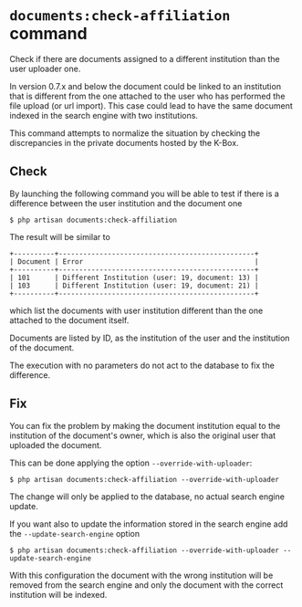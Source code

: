 # `documents:check-affiliation` command

Check if there are documents assigned to a different institution than the user uploader one.

In version 0.7.x and below the document could be linked to an institution that is 
different from the one attached to the user who has performed the file upload 
(or url import). This case could lead to have the same document indexed in the search 
engine with two institutions.

This command attempts to normalize the situation by checking the discrepancies in the private documents hosted by the K-Box.

## Check

By launching the following command you will be able to test if there is a difference between the user institution and the document one

```
$ php artisan documents:check-affiliation
```

The result will be similar to 

```
+----------+------------------------------------------------+
| Document | Error                                          |
+----------+------------------------------------------------+
| 101      | Different Institution (user: 19, document: 13) |
| 103      | Different Institution (user: 19, document: 21) |
+----------+------------------------------------------------+
```

which list the documents with user institution different than the one attached to the document itself.

Documents are listed by ID, as the institution of the user and the institution of the document.

The execution with no parameters do not act to the database to fix the difference.


## Fix 

You can fix the problem by making the document institution equal to the institution of the document's owner, which is also the original user that uploaded the document.

This can be done applying the option `--override-with-uploader`:

```
$ php artisan documents:check-affiliation --override-with-uploader
```

The change will only be applied to the database, no actual search engine update.

If you want also to update the information stored in the search engine add the `--update-search-engine` option

```
$ php artisan documents:check-affiliation --override-with-uploader --update-search-engine
```

With this configuration the document with the wrong institution will be removed from the search engine and only the document with the correct institution will be indexed.
